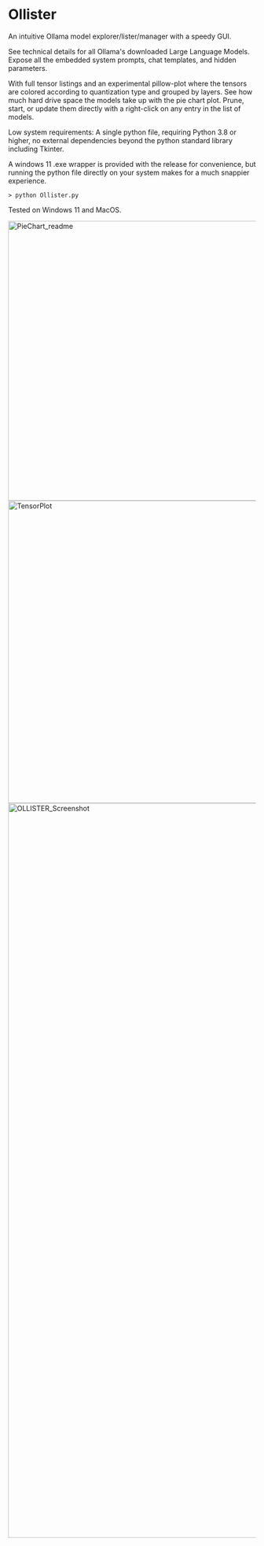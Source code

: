 # Ollister
An intuitive Ollama model explorer/lister/manager with a speedy GUI. 

See technical details for all Ollama's downloaded Large Language Models.
Expose all the embedded system prompts, chat templates, and hidden parameters.

With full tensor listings and an experimental pillow-plot where the tensors are colored according to quantization type and grouped by layers.
See how much hard drive space the models take up with the pie chart plot.
Prune, start, or update them directly with a right-click on any entry in the list of models.

Low system requirements: A single python file, requiring Python 3.8 or higher, no external dependencies beyond the python standard library including Tkinter.

A windows 11 .exe wrapper is provided with the release for convenience, but running the python file directly on your system makes for a much snappier experience. 

``` > python Ollister.py ```

Tested on Windows 11 and MacOS.

<img width="569" alt="PieChart_readme" src="https://github.com/user-attachments/assets/62749287-75de-4097-b4c9-17820e32349d" />


<img width="615" alt="TensorPlot" src="https://github.com/user-attachments/assets/1332b29a-c3cf-4d6e-9215-1dab7962ab10" />


<img width="1494" alt="OLLISTER_Screenshot" src="https://github.com/user-attachments/assets/f897d809-8b71-44e3-8282-67e504021561" />

